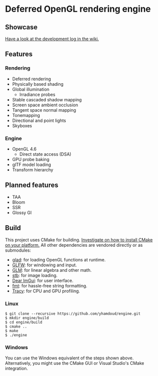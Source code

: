 # Deferred OpenGL rendering engine

## Showcase

[Have a look at the development log in the wiki.](https://github.com/yhamdoud/engine/wiki/Development-Log)

## Features

### Rendering

-   Deferred rendering
-   Physically based shading
-   Global illumination
    -   Irradiance probes
-   Stable cascaded shadow mapping
-   Screen space ambient occlusion
-   Tangent space normal mapping
-   Tonemapping
-   Directional and point lights
-   Skyboxes

### Engine

-   OpenGL 4.6
    -   Direct state access (DSA)
-   GPU probe baking
-   glTF model loading
-   Transform hierarchy

## Planned features

-   TAA
-   Bloom
-   SSR
-   Glossy GI

## Build

This project uses CMake for
building. [Investigate on how to install CMake on your platform.](https://cmake.org/install/)
All other dependencies are vendored directly or as submodules:

-   [glad](https://github.com/Dav1dde/glad): for loading OpenGL functions at runtime.
-   [GLFW](https://github.com/glfw/glfw): for windowing and input.
-   [GLM](https://github.com/g-truc/glm): for linear algebra and other math.
-   [stb](https://github.com/nothings/stb): for image loading.
-   [Dear ImGui](https://github.com/ocornut/imgui): for user interface.
-   [fmt](https://github.com/fmtlib/fmt): for hassle-free string formatting.
-   [Tracy](https://github.com/fmtlib/fmt): for CPU and GPU profiling.

### Linux

```shell
$ git clone --recursive https://github.com/yhamdoud/engine.git
$ mkdir engine/build
$ cd engine/build
$ cmake ..
$ make
$ ./engine
```

### Windows

You can use the Windows equivalent of the steps shown above. Alternatively, you might use the CMake GUI or Visual
Studio's CMake integration.
